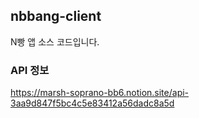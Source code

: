 ## nbbang-client

N빵 앱 소스 코드입니다.

### API 정보
https://marsh-soprano-bb6.notion.site/api-3aa9d847f5bc4c5e83412a56dadc8a5d
